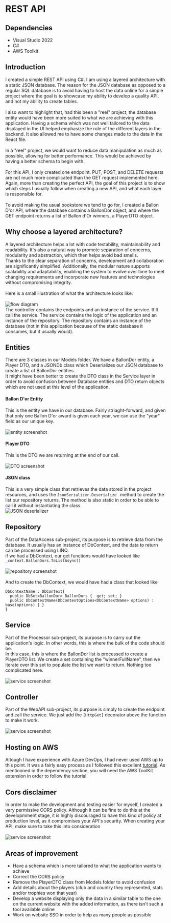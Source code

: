 # REST API

## Dependencies
- Visual Studio 2022 <br>
- C# <br>
- AWS Toolkit

## Introduction
I created a simple REST API using C#. I am using a layered architecture with a static JSON database. The reason for the JSON database as opposed to a regular SQL database is 
to avoid having to host the data online for a simple project where the goal is to showcase my ability to develop a quality API, and not my ability to create tables. <br><br>
I also want to highlight that, had this been a "reel" project, the database entity would have been more suited to what we are achieving with this application. Having a schema
which was not well tailored to the data displayed in the UI helped emphasize the role of the different layers in the backend. It also allowed me to have some changes made to the data in the React file. <br><br>
In a "reel" project, we would want to reduce data manipulation as much as possible, allowing for better performance. This would be achieved by having a better schema to begin with. <br><br>
For this API, I only created one endpoint. PUT, POST, and DELETE requests are not much more complicated than the GET request implemented here. Again, more than creating the perfect API, the goal of this project
is to show which steps I usually follow when creating a new API, and what each layer is responsible for. <br><br>
To avoid making the usual bookstore we tend to go for, I created a Ballon D'or API, where the database contains a BallonDor object, and where the GET endpoint returns a list of Ballon d'Or winners, a PlayerDTO object.

## Why choose a layered architecture?
A layered architecture helps a lot with code testability, maintainability and readability. It's also a natural way to promote separation of concerns, modularity and abstraction, which then helps avoid bad smells.<br>
Thanks to the clear separation of concerns, development and collaboration are significantly simplified.  Additionally, the modular nature supports scalability and adaptability, enabling the system to evolve over 
time to meet changing requirements and incorporate new features and technologies without compromising integrity. <br><br>
Here is a small illustration of what the architecture looks like: <br><br>
![flow diagram](Assets/flow.svg)
<br>
The controller contains the endpoints and an instance of the service. It'll call the service. The service contains the logic of the application and an instance of the repository. 
The repository contains an instance of the database (not in this application because of the static database it consumes, but it usually would).

## Entities
There are 3 classes in our Models folder. We have a BallonDor entity, a Player DTO, and a JSONDb class which Deserializes our JSON database to create a list of BallonDor entities. <br>
It might have been better to create the DTO class in the Service layer in order to avoid confusion between Database entities and DTO return objects which are not used at this level of the application. <br>

#### Ballon D'or Entity
This is the entity we have in our database. Fairly striaght-forward, and given that only one Ballon D'or award is given each year, we can use the "year" field as our unique key. <br><br>
![entity screenshot](Assets/ballonDor.png)

#### Player DTO
This is the DTO we are returning at the end of our call. <br><br>
![DTO screenshot](Assets/player.png)

#### JSON class
This is a very simple class that retrieves the data stored in the project resources, and uses the ```JsonSerializer.Deserialize ``` method to create the list our repository returns. The method is also static in order to be able to call it without instantiating the class.<br>
![JSON deserializer](Assets/json.png)

## Repository

Part of the DataAccess sub-project, its purpose is to retrieve data from the database. It usually has an instance of DbContext, and the data to return can be processed using LINQ. <br>
if we had a DbContext, our get functions would have looked like ```_context.BallonDors.ToListAsync() ``` <br><br>
![repository screenshot](Assets/repo.png)<br><br>
And to create the DbContext, we would have had a class that looked like <br>
```
DbContextName : DbContext{
  public DbSet<BallonDor> BallonDors {  get; set; }
  public DbContextName(DbContextOptions<DbContextName> options) : base(options) { }
}
```

## Service

Part of the Processor sub-project, its purpose is to carry out the application's logic. In other words, this is where the bulk of the code should be. <br>
In this case, this is where the BallonDor list is processed to create a PlayerDTO list. We create a set containing the "winnerFullName", then we iterate over this set to populate
the list we want to return. Nothing too complicated here. <br><br>
![service screenshot](Assets/service.png)

## Controller

Part of the WebAPI sub-project, its purpose is simply to create the endpoint and call the service. We just add the ``` [HttpGet] ``` decorator above the function to make it work. <br><br>
![service screenshot](Assets/controller.png)

## Hosting on AWS

Altough I have experience with Azure DevOps, I had never used AWS up to this point. It was a fairly easy process as I followed this excellent [tutorial](https://www.youtube.com/watch?v=ngrb-7-9MaM 'tutorial video').
As mentionned in the dependency section, you will need the AWS ToolKit extension in order to follow the tutorial.

## Cors disclaimer

In order to make the development and testing easier for myself, I created a very permissive CORS policy. Although it can be fine to do this at the developmment stage,
it is highly discouraged to have this kind of policy at production level, as it compromises your API's security. When creating your API, make sure to take this into consideration <br> <br>
![service screenshot](Assets/cors.png)

## Areas of improvement

- Have a schema which is more tailored to what the application wants to achieve
- Correct the CORS policy
- Remove the PlayerDTO class from Models folder to avoid confusion
- Add details about the players (club and country they represented, stats and/or trophies won that year)
- Develop a website displaying only the data in a similar table to the one on the current website with the added information, as there isn't such a tool available online
- Work on website SSO in order to help as many people as possible






